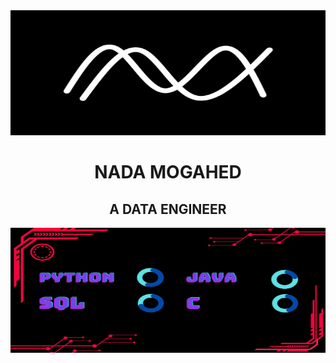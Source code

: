 
<img src="https://github.com/nadamogahed/nadamogahed/blob/main/logo.png" alt="My Logo" width="100%" height="200">
<h1 align="center"> NADA MOGAHED</h1>
<h2 align="center"> A DATA ENGINEER </h2>

<img src="https://github.com/nadamogahed/nadamogahed/blob/main/Python.jpg" alt="My Logo" width="100%" height="200">

